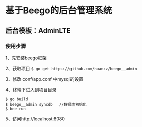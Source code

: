 # 基于Beego的后台管理系统

## 后台模板：AdminLTE

### 使用步骤

1、先安装beego框架

2、获取项目
`$ go get https://github.com/huanzz/beego__admin`

3、修改 conf/app.conf 中mysql的设置

4、终端下进入到项目目录
```
$ go build      
$ beego__admin syncdb   //数据库初始化
$ bee run
```

5、访问http://localhost:8080


